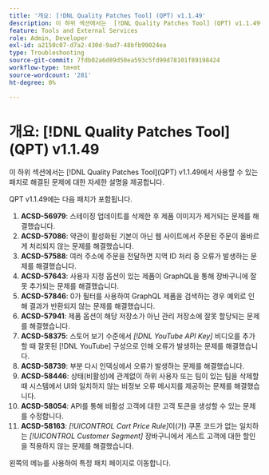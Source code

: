 ```yaml
---
title: '개요: [!DNL Quality Patches Tool] (QPT) v1.1.49'
description: 이 하위 섹션에서는  [!DNL Quality Patches Tool] (QPT) v1.1.49에서 사용할 수 있는 패치로 해결된 문제에 대한 자세한 설명을 제공합니다.
feature: Tools and External Services
role: Admin, Developer
exl-id: a2150c07-d7a2-430d-9ad7-48bfb99024ea
type: Troubleshooting
source-git-commit: 7fdb02a6d89d50ea593c5fd99d78101f89198424
workflow-type: tm+mt
source-wordcount: '281'
ht-degree: 0%

---
```


# 개요: [!DNL Quality Patches Tool]&#x200B;(QPT) v1.1.49

이 하위 섹션에서는 [!DNL Quality Patches Tool]&#x200B;(QPT) v1.1.49에서 사용할 수 있는 패치로 해결된 문제에 대한 자세한 설명을 제공합니다.

QPT v1.1.49에는 다음 패치가 포함됩니다.

1. **ACSD-56979**: 스테이징 업데이트를 삭제한 후 제품 이미지가 제거되는 문제를 해결했습니다.
1. **ACSD-57086**: 약관이 활성화된 기본이 아닌 웹 사이트에서 주문된 주문이 올바르게 처리되지 않는 문제를 해결했습니다.
1. **ACSD-57588**: 여러 주소에 주문을 전달하면 지역 ID 처리 중 오류가 발생하는 문제를 해결했습니다.
1. **ACSD-57643**: 사용자 지정 옵션이 있는 제품이 GraphQL을 통해 장바구니에 잘못 추가되는 문제를 해결했습니다.
1. **ACSD-57846**: 0가 필터를 사용하여 GraphQL 제품을 검색하는 경우 예외로 인해 결과가 반환되지 않는 문제를 해결했습니다.
1. **ACSD-57941**: 제품 옵션이 해당 저장소가 아닌 관리 저장소에 잘못 할당되는 문제를 해결했습니다.
1. **ACSD-58375**: 스토어 보기 수준에서 *[!DNL YouTube API Key]* 비디오를 추가할 때 잘못된 [!DNL YouTube] 구성으로 인해 오류가 발생하는 문제를 해결했습니다.
1. **ACSD-58739**: 부분 다시 인덱싱에서 오류가 발생하는 문제를 해결했습니다.
1. **ACSD-58446**: 상태(비활성)에 관계없이 하위 사용자 또는 팀이 있는 팀을 삭제할 때 시스템에서 UI와 일치하지 않는 비정보 오류 메시지를 제공하는 문제를 해결했습니다.
1. **ACSD-58054**: API를 통해 비활성 고객에 대한 고객 토큰을 생성할 수 있는 문제를 수정합니다.
1. **ACSD-58163**: *[!UICONTROL Cart Price Rule]*&#x200B;이(가) 쿠폰 코드가 없는 일치하는 *[!UICONTROL Customer Segment]* 장바구니에서 게스트 고객에 대한 할인을 적용하지 않는 문제를 해결했습니다.

왼쪽의 메뉴를 사용하여 특정 패치 페이지로 이동합니다.
